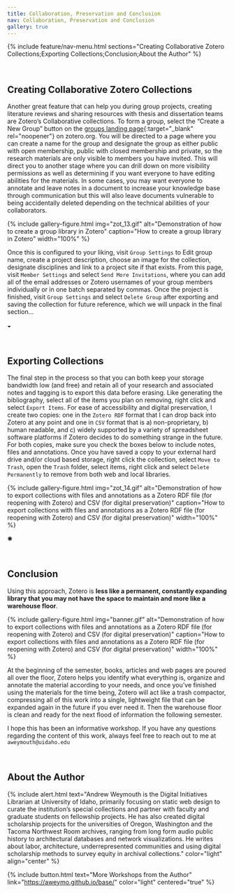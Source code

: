 ```yaml
---
title: Collaboration, Preservation and Conclusion
nav: Collaboration, Preservation and Conclusion
gallery: true
---
```


{% include feature/nav-menu.html sections="Creating Collaborative Zotero Collections;Exporting Collections;Conclusion;About the Author" %}

<br>

## Creating Collaborative Zotero Collections

Another great feature that can help you during group projects, creating literature reviews and sharing resources with thesis and dissertation teams are Zotero’s Collaborative collections. To form a group, select the “Create a New Group” button on the [groups landing page](https://www.zotero.org/groups){:target="_blank" rel="noopener"} on zotero.org. You will be directed to a page where you can create a name for the group and designate the group as either public with open membership, public with closed membership and private, so the research materials are only visible to members you have invited. This will direct you to another stage where you  can drill down on more visibility permissions as well as determining if you want everyone to have editing abilities for the materials. In some cases, you may want everyone to annotate and leave notes in a document to increase your knowledge base through communication but this will also leave documents vulnerable to being accidentally deleted depending on the technical abilities of your collaborators. 

{% include gallery-figure.html img="zot_13.gif" alt="Demonstration of how to create a group library in Zotero" caption="How to create a group library in Zotero" width="100%" %}

Once this is configured to your liking, visit `Group Settings` to Edit group name, create a project description, choose an image for the collection, designate disciplines and link to a project site if that exists. From this page, visit `Member Settings` and select `Send More Invitations`, where you can add all of the email addresses or Zotero usernames of your group members individually or in one batch separated by commas. Once the project is finished, visit `Group Settings` and select `Delete Group` after exporting and saving the collection for future reference, which we will unpack in the final section… 

<div class="symbol-container">
    <p class="symbol">&#9682;</p>
</div>

<br>

## Exporting Collections

The final step in the process so that you can both keep your storage bandwidth low (and free) and retain all of your research and associated notes and tagging is to export this data before erasing. Like generating the bibliography, select all of the items you plan on removing, right click and select `Export Items`. For ease of accessibility and digital preservation, I create two copies: one in the `Zotero RDF` format that I can drop back into Zotero at any point and one in `CSV` format that is a) non-proprietary, b) human readable, and c) widely supported by a variety of spreadsheet software platforms if Zotero decides to do something strange in the future. For both copies, make sure you check the boxes below to include notes, files and annotations. Once you have saved a copy to your external hard drive and/or cloud based storage, right click the collection, select `Move to Trash`, open the `Trash` folder, select items, right click and select `Delete Permanently` to remove from both web and local libraries.  

{% include gallery-figure.html img="zot_14.gif" alt="Demonstration of how to export collections with files and annotations as a Zotero RDF file (for reopening with Zotero) and CSV (for digital preservation)" caption="How to export collections with files and annotations as a Zotero RDF file (for reopening with Zotero) and CSV (for digital preservation)" width="100%" %}

<div class="symbol-container">
    <p class="symbol">&#10042;</p>
</div>

<br>

## Conclusion

Using this approach, Zotero is **less like a permanent, constantly expanding library that you may not have the space to maintain and more like a warehouse floor**. 

{% include gallery-figure.html img="banner.gif" alt="Demonstration of how to export collections with files and annotations as a Zotero RDF file (for reopening with Zotero) and CSV (for digital preservation)" caption="How to export collections with files and annotations as a Zotero RDF file (for reopening with Zotero) and CSV (for digital preservation)" width="100%" %}


At the beginning of the semester, books, articles and web pages are poured all over the floor, Zotero helps you identify what everything is, organize and annotate the material according to your needs, and once you’ve finished using the materials for the time being, Zotero will act like a trash compactor, compressing all of this work into a single, lightweight file that can be expanded again in the future if you ever need it. Then the warehouse floor is clean and ready for the next flood of information the following semester. 

I hope this has been an informative workshop. If you have any questions regarding the content of this work, always feel free to reach out to me at `aweymouth@uidaho.edu`

<br>

## About the Author

{% include alert.html text="Andrew Weymouth is the Digital Initiatives Librarian at University of Idaho, primarily focusing on static web design to curate the institution’s special collections and partner with faculty and graduate students on fellowship projects. He has also created digital scholarship projects for the universities of Oregon, Washington and the Tacoma Northwest Room archives, ranging from long form audio public history to architectural databases and network visualizations. He writes about labor, architecture, underrepresented communities and using digital scholarship methods to survey equity in archival collections." color="light" align="center" %}

{% include button.html text="More Workshops from the Author" link="https://aweymo.github.io/base/" color="light" centered="true" %}


<br>